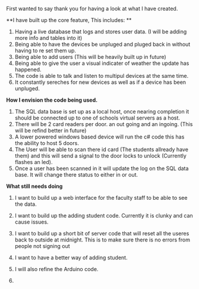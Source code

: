 First wanted to say thank you for having a look at what I have created. 

**I have built up the core feature, This includes: **
1. Having a live database that logs and stores user data. (I will be adding more info and tables into it)
2. Being able to have the devices be unpluged and pluged back in without having to re set them up.
3. Being able to add users (This will be heavily built up in future)
4. Being able to give the user a visual indicater of weather the update has happened.
5. The code is able to talk and listen to multipul devices at the same time.
6. It constantly sereches for new devices as well as if a device has been unpluged.

**How I envision the code being used.**
1. The SQL data base is set up as a local host, once nearing completion it should be connected up to one of schools virtual servers as a host.
2. There will be 2 card readers per door. an out going and an ingoing. (This will be refind better in future)
3. A lower powered windows based device will run the c# code this has the ability to host 5 doors.
4. The User will be able to scan there id card (The students allready have them) and this will send a signal to the door locks to unlock (Currently flashes an led).
5. Once a user has been scanned in it will update the log on the SQL data base. It will change there status to either in or out.

**What still needs doing**
1. I want to build up a web interface for the faculty staff to be able to see the data.
2. I want to build up the adding student code. Currently it is clunky and can cause issues.
3. I want to build up a short bit of server code that will reset all the useres back to outside at midnight. This is to make sure there is no errors from people not signing out
4. I want to have a better way of adding student.
5. I will also refine the Arduino code.

6. 
